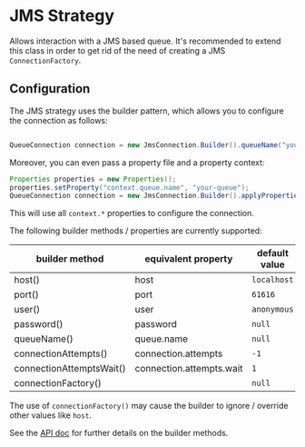 # JMS Strategy

Allows interaction with a JMS based queue. It's recommended to extend this class in order to get rid of the need of creating a JMS `ConnectionFactory`.

## Configuration

The JMS strategy uses the builder pattern, which allows you to configure the connection as follows:
```java

QueueConnection connection = new JmsConnection.Builder().queueName("your-queue").build();

```

Moreover, you can even pass a property file and a property context: 
```java
Properties properties = new Properties();
properties.setProperty("context.queue.name", "your-queue");
QueueConnection connection = new JmsConnection.Builder().applyProperties(properties, "context").build();

```
This will use all `context.*` properties to configure the connection.

The following builder methods / properties are currently supported:

| builder method           | equivalent property      | default value |
|--------------------------|--------------------------|---------------|
| host()                   | host                     | `localhost`   |
| port()                   | port                     | `61616`       |
| user()                   | user                     | `anonymous`   |
| password()               | password                 | `null`        |
| queueName()              | queue.name               | `null`        |
| connectionAttempts()     | connection.attempts      | `-1`          |
| connectionAttemptsWait() | connection.attempts.wait | `1`           |
| connectionFactory()      |                          | `null`        |

The use of `connectionFactory()` may cause the builder to ignore / override other values like `host`.

See the [API doc](https://www.javadoc.io/doc/com.github.libgraviton/messaging/) for further details on the builder methods.